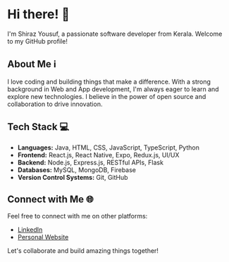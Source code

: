 # Hi there! 👋

I'm Shiraz Yousuf, a passionate software developer from Kerala. Welcome to my GitHub profile!

## About Me ℹ️

I love coding and building things that make a difference. With a strong background in Web and App development, I'm always eager to learn and explore new technologies. I believe in the power of open source and collaboration to drive innovation.

## Tech Stack 💻

- **Languages:** Java, HTML, CSS, JavaScript, TypeScript, Python
- **Frontend:** React.js, React Native, Expo, Redux.js, UI/UX
- **Backend:** Node.js, Express.js, RESTful APIs, Flask
- **Databases:** MySQL, MongoDB, Firebase
- **Version Control Systems:** Git, GitHub

## Connect with Me 🌐

Feel free to connect with me on other platforms:

- [LinkedIn](https://www.linkedin.com/in/shiraz-yousuf-530832233/)
- [Personal Website](https://shiraz-portfolio2.netlify.app/)

Let's collaborate and build amazing things together!
